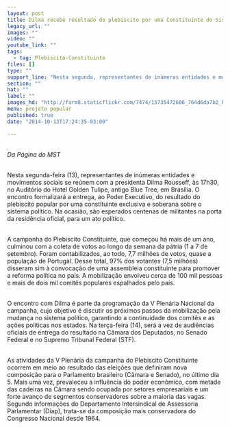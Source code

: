 ```yaml
---
layout: post
title: Dilma recebe resultado do plebiscito por uma Constituinte do Sistema Político
legacy_url: ""
images: ""
video: ""
youtube_link: ""
tags:
  - tag: Plebiscito-Constituinte
files: []
type: ""
support_line: "Nesta segunda, representantes de inúmeras entidades e movimentos sociais se reúnem com a presidenta Dilma Rousseff, às 17h30, em Brasília."
section: ""
hat: ""
label: ""
images_hd: "http://farm8.staticflickr.com/7474/15735472606_764d6da7b2_b.jpg"
menu: projeto popular
published: true
date: "2014-10-13T17:24:35-03:00"

---
```

<p><br />
<em>Da P&aacute;gina do MST</em></p>

<p><br />
Nesta segunda-feira (13), representantes de in&uacute;meras entidades e movimentos sociais se re&uacute;nem com a presidenta Dilma Rousseff, &agrave;s 17h30, no&nbsp;Audit&oacute;rio do Hotel Golden Tulipe, antigo&nbsp;Blue Tree, em Bras&iacute;lia. O encontro formalizar&aacute; a entrega, ao Poder Executivo, do resultado do plebiscito popular por uma constituinte exclusiva e soberana sobre o sistema pol&iacute;tico. Na ocasi&atilde;o, s&atilde;o esperados centenas de militantes na porta da resid&ecirc;ncia oficial, para um ato pol&iacute;tico.&nbsp;</p>

<p><br />
A campanha do Plebiscito Constituinte, que come&ccedil;ou h&aacute; mais de um ano, culminou com a coleta de votos ao longo da semana da p&aacute;tria (1 a 7 de setembro). Foram contabilizados, ao todo, 7,7 milh&otilde;es de votos, quase a popula&ccedil;&atilde;o de Portugal. Desse total, 97% dos votantes (7,5 milh&otilde;es) disseram sim &agrave; convoca&ccedil;&atilde;o de uma assembleia constituinte para promover a reforma pol&iacute;tica no pa&iacute;s. A mobiliza&ccedil;&atilde;o envolveu cerca de 100 mil pessoas e mais de dois mil comit&ecirc;s populares espalhados pelo pa&iacute;s.</p>

<p><br />
O encontro com Dilma &eacute; parte da programa&ccedil;&atilde;o da V Plen&aacute;ria Nacional da campanha, cujo objetivo &eacute; discutir os pr&oacute;ximos passos da mobiliza&ccedil;&atilde;o pela mudan&ccedil;a no sistema pol&iacute;tico, garantindo a continuidade dos comit&ecirc;s e as a&ccedil;&otilde;es pol&iacute;ticas nos estados. Na ter&ccedil;a-feira (14), ser&aacute; a vez de audi&ecirc;ncias oficiais de entrega do resultado na C&acirc;mara dos Deputados, no Senado Federal e no Supremo Tribunal Federal (STF).</p>

<p><br />
As atividades da V Plen&aacute;ria da campanha do Plebiscito Constituinte ocorrem em meio ao resultado das elei&ccedil;&otilde;es que definiram nova composi&ccedil;&atilde;o para o Parlamento brasileiro (C&acirc;mara e Senado), no &uacute;ltimo dia 5. Mais uma vez, prevaleceu a influ&ecirc;ncia do poder econ&ocirc;mico, com metade das cadeiras na C&acirc;mara sendo ocupada por setores empresariais e um forte avan&ccedil;o de segmentos conservadores sobre a maioria das vagas. Segundo informa&ccedil;&otilde;es do Departamento Intersindical de Assessoria Parlamentar (Diap), trata-se da composi&ccedil;&atilde;o mais conservadora do Congresso Nacional desde 1964.</p>
